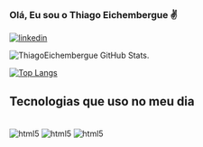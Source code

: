 ### Olá, Eu sou o Thiago Eichembergue ✌️

[![linkedin](	https://img.shields.io/badge/LinkedIn-0077B5?style=for-the-badge&logo=linkedin&logoColor=white)](https://www.linkedin.com/in/thiago-eichembergue-815323211/)

![ThiagoEichembergue GitHub Stats](https://github-readme-stats.vercel.app/api?username=thiagoeichembergue&show_icons=true&theme=tokyonight).

[![Top Langs](https://github-readme-stats.vercel.app/api/top-langs/?username=ThiagoEichembergue)](https://github.com/ThiagoEichembergue/github-readme-stats)

## Tecnologias que uso no meu dia

<div style="diplay: inline_block"><br/>
    <img align="center" alt="html5" src="https://img.shields.io/badge/HTML5-E34F26?style=for-the-badge&logo=html5&logoColor=white" />
    <img align="center" alt="html5" src="https://img.shields.io/badge/CSS3-1572B6?style=for-the-badge&logo=css3&logoColor=white"/>
    <img align="center" alt="html5" src="https://img.shields.io/badge/JavaScript-F7DF1E?style=for-the-badge&logo=javascript&logoColor=black"/>
   
    
</div>
